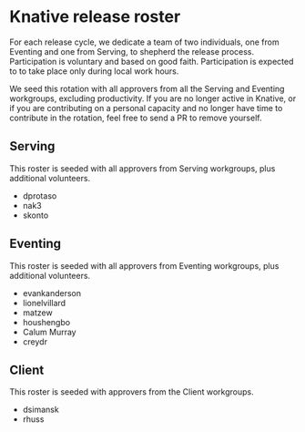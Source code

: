 # Knative release roster

For each release cycle, we dedicate a team of two individuals, one from Eventing
and one from Serving, to shepherd the release process. Participation is
voluntary and based on good faith. Participation is expected to to take place only during local work hours.

We seed this rotation with all approvers from all the Serving and Eventing
workgroups, excluding productivity. If you are no longer active in Knative, or
if you are contributing on a personal capacity and no longer have time to contribute
in the rotation, feel free to send a PR to remove yourself.

## Serving

This roster is seeded with all approvers from Serving workgroups, plus additional volunteers.

- dprotaso
- nak3
- skonto

## Eventing

This roster is seeded with all approvers from Eventing workgroups, plus additional volunteers.

- evankanderson
- lionelvillard
- matzew
- houshengbo
- Calum Murray
- creydr

## Client

This roster is seeded with approvers from the Client workgroups.

- dsimansk
- rhuss
